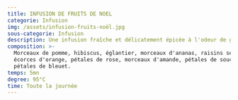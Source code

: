 ```yaml
---
title: INFUSION DE FRUITS DE NOEL
categorie: Infusion
img: /assets/infusion-fruits-noël.jpg
sous-categorie: Infusion
description: Une infusion fraîche et délicatement épicée à l'odeur de gâteaux de Noël
composition: >-
  Morceaux de pomme, hibiscus, églantier, morceaux d'ananas, raisins secs,
  écorces d'orange, pétales de rose, morceaux d'amande, pétales de souci,
  pétales de bleuet.
temps: 5mn
degree: 95°C
time: Toute la journée
---
```


